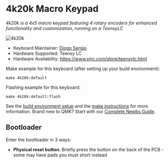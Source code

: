 # 4k20k Macro Keypad 

*4k20k is a 4x5 macro keypad featuring 4 rotary encoders for enhanced functionality and customization, running on a TeensyLC*

![4k20k](https://i.imgur.com/BRK30Ey.jpg)

* Keyboard Maintainer: [Diogo Sergio](https://github.com/diogorsergio)
* Hardware Supported: Teensy LC
* Hardware Availability: https://www.pjrc.com/store/teensylc.html

Make example for this keyboard (after setting up your build environment):

    make 4k20k:default

Flashing example for this keyboard:

    make 4k20k:default:flash

See the [build environment setup](https://docs.qmk.fm/#/getting_started_build_tools) and the [make instructions](https://docs.qmk.fm/#/getting_started_make_guide) for more information. Brand new to QMK? Start with our [Complete Newbs Guide](https://docs.qmk.fm/#/newbs).

## Bootloader

Enter the bootloader in 3 ways:
* **Physical reset button**: Briefly press the button on the back of the PCB - some may have pads you must short instead

